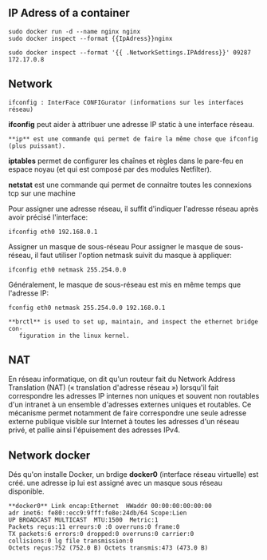 IP Adress of a container
-------------------------

    sudo docker run -d --name nginx nginx
    sudo docker inspect --format {{IpAdress}}nginx

    sudo docker inspect --format '{{ .NetworkSettings.IPAddress}}' 09287
    172.17.0.8

Network
--------

    ifconfig : InterFace CONFIGurator (informations sur les interfaces réseau)

**ifconfig** peut aider à attribuer une adresse IP static à une interface réseau.
    
    **ip** est une commande qui permet de faire la même chose que ifconfig (plus puissant).

**iptables** permet de configurer les chaînes et règles dans le pare-feu en espace noyau (et qui est composé par des modules Netfilter).

**netstat** est une commande qui permet de connaitre toutes les connexions tcp sur une machine

Pour assigner une adresse réseau, il suffit d'indiquer l'adresse réseau après avoir précisé l'interface:

    ifconfig eth0 192.168.0.1

Assigner un masque de sous-réseau
Pour assigner le masque de sous-réseau, il faut utiliser l'option netmask suivit du masque à appliquer:

    ifconfig eth0 netmask 255.254.0.0

Généralement, le masque de sous-réseau est mis en même temps que l'adresse IP:

    fconfig eth0 netmask 255.254.0.0 192.168.0.1

    **brctl** is used to set up, maintain, and inspect the ethernet bridge con-
       figuration in the linux kernel.

NAT
-----

En réseau informatique, on dit qu'un routeur fait du Network Address Translation (NAT) (« translation d'adresse réseau ») lorsqu'il fait correspondre les adresses IP internes non uniques et souvent non routables d'un intranet à un ensemble d'adresses externes uniques et routables. Ce mécanisme permet notamment de faire correspondre une seule adresse externe publique visible sur Internet à toutes les adresses d'un réseau privé, et pallie ainsi l'épuisement des adresses IPv4.



Network docker
--------------

Dés qu'on installe Docker, un brdige **docker0** (interface réseau virtuelle) est créé.
une adresse ip lui est assigné avec un masque sous réseau disponible.



    **docker0** Link encap:Ethernet  HWaddr 00:00:00:00:00:00  
    adr inet6: fe80::ecc9:9fff:fe8e:24db/64 Scope:Lien
    UP BROADCAST MULTICAST  MTU:1500  Metric:1
    Packets reçus:11 erreurs:0 :0 overruns:0 frame:0
    TX packets:6 errors:0 dropped:0 overruns:0 carrier:0
    collisions:0 lg file transmission:0 
    Octets reçus:752 (752.0 B) Octets transmis:473 (473.0 B)
